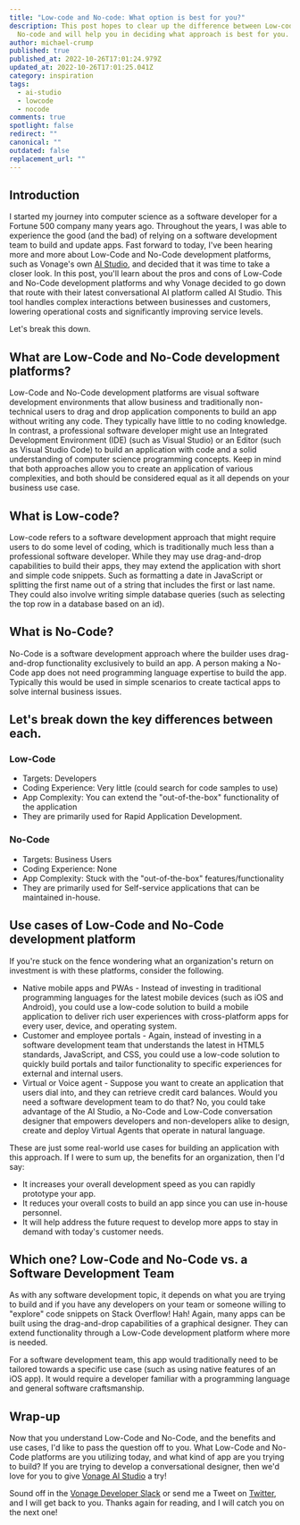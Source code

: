 ```yaml
---
title: "Low-code and No-code: What option is best for you?"
description: This post hopes to clear up the difference between Low-code and
  No-code and will help you in deciding what approach is best for you.
author: michael-crump
published: true
published_at: 2022-10-26T17:01:24.979Z
updated_at: 2022-10-26T17:01:25.041Z
category: inspiration
tags:
  - ai-studio
  - lowcode
  - nocode
comments: true
spotlight: false
redirect: ""
canonical: ""
outdated: false
replacement_url: ""
---
```

## Introduction

I started my journey into computer science as a software developer for a Fortune 500 company many years ago. Throughout the years, I was able to experience the good (and the bad) of relying on a software development team to build and update apps. Fast forward to today, I've been hearing more and more about Low-Code and No-Code development platforms, such as Vonage's own [AI Studio](https://www.vonage.com/communications-apis/ai-studio/?icmp=l3nav|l3nav_gototheaistudiooverviewpage_novalue), and decided that it was time to take a closer look. In this post, you'll learn about the pros and cons of Low-Code and No-Code development platforms and why Vonage decided to go down that route with their latest conversational AI platform called AI Studio. This tool handles complex interactions between businesses and customers, lowering operational costs and significantly improving service levels.

Let's break this down. 

## What are Low-Code and No-Code development platforms?

Low-Code and No-Code development platforms are visual software development environments that allow business and traditionally non-technical users to drag and drop application components to build an app without writing any code. They typically have little to no coding knowledge. In contrast, a professional software developer might use an Integrated Development Environment (IDE) (such as Visual Studio) or an Editor (such as Visual Studio Code) to build an application with code and a solid understanding of computer science programming concepts. Keep in mind that both approaches allow you to create an application of various complexities, and both should be considered equal as it all depends on your business use case.

## What is Low-code?

Low-code refers to a software development approach that might require users to do some level of coding, which is traditionally much less than a professional software developer. While they may use drag-and-drop capabilities to build their apps, they may extend the application with short and simple code snippets. Such as formatting a date in JavaScript or splitting the first name out of a string that includes the first or last name. They could also involve writing simple database queries (such as selecting the top row in a database based on an id).

## What is No-Code?

No-Code is a software development approach where the builder uses drag-and-drop functionality exclusively to build an app. A person making a No-Code app does not need programming language expertise to build the app. Typically this would be used in simple scenarios to create tactical apps to solve internal business issues.

## Let's break down the key differences between each.

### Low-Code

* Targets: Developers
* Coding Experience: Very little (could search for code samples to use)
* App Complexity: You can extend the "out-of-the-box" functionality of the application
* They are primarily used for Rapid Application Development.

### No-Code

* Targets: Business Users
* Coding Experience: None
* App Complexity: Stuck with the "out-of-the-box" features/functionality
* They are primarily used for Self-service applications that can be maintained in-house.

## Use cases of Low-Code and No-Code development platform

If you're stuck on the fence wondering what an organization's return on investment is with these platforms, consider the following.

* Native mobile apps and PWAs - Instead of investing in traditional programming languages for the latest mobile devices (such as iOS and Android), you could use a low-code solution to build a mobile application to deliver rich user experiences with cross-platform apps for every user, device, and operating system.
* Customer and employee portals - Again, instead of investing in a software development team that understands the latest in HTML5 standards, JavaScript, and CSS, you could use a low-code solution to quickly build portals and tailor functionality to specific experiences for external and internal users.
* Virtual or Voice agent - Suppose you want to create an application that users dial into, and they can retrieve credit card balances. Would you need a software development team to do that? No, you could take advantage of the AI Studio, a No-Code and Low-Code conversation designer that empowers developers and non-developers alike to design, create and deploy Virtual Agents that operate in natural language. 

These are just some real-world use cases for building an application with this approach. If I were to sum up, the benefits for an organization, then I'd say:

* It increases your overall development speed as you can rapidly prototype your app.
* It reduces your overall costs to build an app since you can use in-house personnel.
* It will help address the future request to develop more apps to stay in demand with today's customer needs.

## Which one? Low-Code and No-Code vs. a Software Development Team

As with any software development topic, it depends on what you are trying to build and if you have any developers on your team or someone willing to "explore" code snippets on Stack Overflow! Hah! Again, many apps can be built using the drag-and-drop capabilities of a graphical designer. They can extend functionality through a Low-Code development platform where more is needed.

For a software development team, this app would traditionally need to be tailored towards a specific use case (such as using native features of an iOS app). It would require a developer familiar with a programming language and general software craftsmanship.

## Wrap-up

Now that you understand Low-Code and No-Code, and the benefits and use cases, I'd like to pass the question off to you. What Low-Code and No-Code platforms are you utilizing today, and what kind of app are you trying to build? If you are trying to develop a conversational designer, then we'd love for you to give [Vonage AI Studio]( https://www.vonage.com/communications-apis/ai-studio/?icmp=l3nav|l3nav_gototheaistudiooverviewpage_novalue) a try! 

Sound off in the [Vonage Developer Slack](https://developer.vonage.com/community/slack) or send me a Tweet on [Twitter](https://twitter.com/mbcrump), and I will get back to you. Thanks again for reading, and I will catch you on the next one!